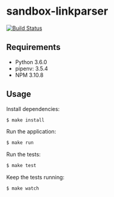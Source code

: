 # sandbox-linkparser

[![Build Status](https://travis-ci.org/jacebrowning/sandbox-linkparser.svg?branch=master)](https://travis-ci.org/jacebrowning/sandbox-linkparser)

## Requirements

* Python 3.6.0
* pipenv: 3.5.4
* NPM 3.10.8

## Usage

Install dependencies:

```sh
$ make install
```

Run the application:

```sh
$ make run
```

Run the tests:

```sh
$ make test
```

Keep the tests running:

```sh
$ make watch
```
